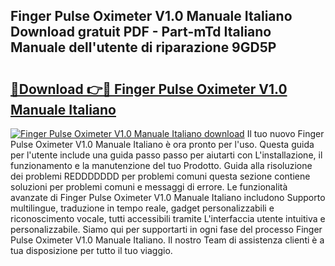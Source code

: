 ## Finger Pulse Oximeter V1.0 Manuale Italiano Download gratuit PDF - Part-mTd Italiano Manuale dell'utente di riparazione 9GD5P

# <h2><a href="http://dfelxv.blite.top/?on=Finger+Pulse+Oximeter+V1.0+Manuale+Italiano">🔗Download 👉🔴 Finger Pulse Oximeter V1.0 Manuale Italiano</a></h2>

[![Finger Pulse Oximeter V1.0 Manuale Italiano download](https://i.imgur.com/lujVjoI.png)](http://dfelxv.blite.top/?on=Finger+Pulse+Oximeter+V1.0+Manuale+Italiano)
Il tuo nuovo Finger Pulse Oximeter V1.0 Manuale Italiano è ora pronto per l'uso. Questa guida per l'utente include una guida passo passo per aiutarti con L'installazione, il funzionamento e la manutenzione del tuo Prodotto. Guida alla risoluzione dei problemi REDDDDDDD per problemi comuni questa sezione contiene soluzioni per problemi comuni e messaggi di errore. Le funzionalità avanzate di Finger Pulse Oximeter V1.0 Manuale Italiano includono Supporto multilingue, traduzione in tempo reale, gadget personalizzabili e riconoscimento vocale, tutti accessibili tramite L'interfaccia utente intuitiva e personalizzabile. Siamo qui per supportarti in ogni fase del processo Finger Pulse Oximeter V1.0 Manuale Italiano. Il nostro Team di assistenza clienti è a tua disposizione per tutto il tuo viaggio.

